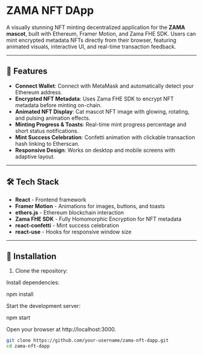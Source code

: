 # ZAMA NFT DApp

A visually stunning NFT minting decentralized application for the **ZAMA mascot**, built with Ethereum, Framer Motion, and Zama FHE SDK. Users can mint encrypted metadata NFTs directly from their browser, featuring animated visuals, interactive UI, and real-time transaction feedback.

---

## 🌟 Features

- **Connect Wallet**: Connect with MetaMask and automatically detect your Ethereum address.
- **Encrypted NFT Metadata**: Uses Zama FHE SDK to encrypt NFT metadata before minting on-chain.
- **Animated NFT Display**: Cat mascot NFT image with glowing, rotating, and pulsing animation effects.
- **Minting Progress & Toasts**: Real-time mint progress percentage and short status notifications.
- **Mint Success Celebration**: Confetti animation with clickable transaction hash linking to Etherscan.
- **Responsive Design**: Works on desktop and mobile screens with adaptive layout.

---

## 🛠️ Tech Stack

- **React** - Frontend framework
- **Framer Motion** - Animations for images, buttons, and toasts
- **ethers.js** - Ethereum blockchain interaction
- **Zama FHE SDK** - Fully Homomorphic Encryption for NFT metadata
- **react-confetti** - Mint success celebration
- **react-use** - Hooks for responsive window size

---

## 🔧 Installation

1. Clone the repository:

Install dependencies:

npm install


Start the development server:

npm start


Open your browser at http://localhost:3000.
```bash
git clone https://github.com/your-username/zama-nft-dapp.git
cd zama-nft-dapp

